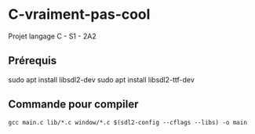 # C-vraiment-pas-cool
Projet langage C - S1 - 2A2

## Prérequis
sudo apt install libsdl2-dev
sudo apt install libsdl2-ttf-dev

## Commande pour compiler
    gcc main.c lib/*.c window/*.c $(sdl2-config --cflags --libs) -o main